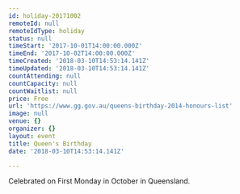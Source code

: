 ```yaml
---
id: holiday-20171002
remoteId: null
remoteIdType: holiday
status: null
timeStart: '2017-10-01T14:00:00.000Z'
timeEnd: '2017-10-02T14:00:00.000Z'
timeCreated: '2018-03-10T14:53:14.141Z'
timeUpdated: '2018-03-10T14:53:14.141Z'
countAttending: null
countCapacity: null
countWaitlist: null
price: Free
url: 'https://www.gg.gov.au/queens-birthday-2014-honours-list'
image: null
venue: {}
organizer: {}
layout: event
title: Queen's Birthday
date: '2018-03-10T14:53:14.141Z'

---
```

Celebrated on First Monday in October in Queensland.
